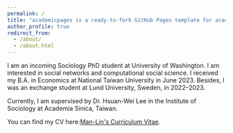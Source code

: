 ```yaml
---
permalink: /
title: "academicpages is a ready-to-fork GitHub Pages template for academic personal websites"
author_profile: true
redirect_from: 
  - /about/
  - /about.html
---
```

I am an incoming Sociology PhD student at University of Washington. I am interested in social networks and computational social science. I received my B.A. in Economics at National Taiwan University in June 2023. Besides, I was an exchange student at Lund University, Sweden, in 2022–2023.

Currently, I am supervised by Dr. Hsuan-Wei Lee in the Institute of Sociology at Academia Sinica, Taiwan.

You can find my CV here:[Man-Lin's Curriculum Vitae](../assets/manlin_CV.pdf).

